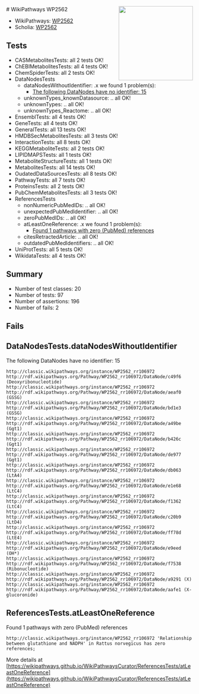 <img style="float: right; width: 200px" src="https://upload.wikimedia.org/wikipedia/commons/thumb/8/83/Wplogo_with_text_500.png/640px-Wplogo_with_text_500.png" />
# WikiPathways WP2562

* WikiPathways: [WP2562](https://wikipathways.org/pathways/WP2562)
* Scholia: [WP2562](https://scholia.toolforge.org/wikipathways/WP2562)
## Tests
* CASMetabolitesTests: all 2 tests OK!
* ChEBIMetabolitesTests: all 4 tests OK!
* ChemSpiderTests: all 2 tests OK!
* DataNodesTests
    * dataNodesWithoutIdentifier: .x we found 1 problem(s):
        * [The following DataNodes have no identifier: 15](#8792c495)
    * unknownTypes_knownDatasource: .. all OK!
    * unknownTypes: .. all OK!
    * unknownTypes_Reactome: .. all OK!
* EnsemblTests: all 4 tests OK!
* GeneTests: all 4 tests OK!
* GeneralTests: all 13 tests OK!
* HMDBSecMetabolitesTests: all 3 tests OK!
* InteractionTests: all 8 tests OK!
* KEGGMetaboliteTests: all 2 tests OK!
* LIPIDMAPSTests: all 1 tests OK!
* MetaboliteStructureTests: all 1 tests OK!
* MetabolitesTests: all 14 tests OK!
* OudatedDataSourcesTests: all 8 tests OK!
* PathwayTests: all 7 tests OK!
* ProteinsTests: all 2 tests OK!
* PubChemMetabolitesTests: all 3 tests OK!
* ReferencesTests
    * nonNumericPubMedIDs: .. all OK!
    * unexpectedPubMedIdentifier: .. all OK!
    * zeroPubMedIDs: .. all OK!
    * atLeastOneReference: .x we found 1 problem(s):
        * [Found 1 pathways with zero (PubMed) references](#d0a459f0)
    * citesRetractedArticle: .. all OK!
    * outdatedPubMedIdentifiers: .. all OK!
* UniProtTests: all 5 tests OK!
* WikidataTests: all 4 tests OK!


## Summary

* Number of test classes: 20
* Number of tests: 97
* Number of assertions: 196
* Number of fails: 2

## Fails

<a name="8792c495" />

## DataNodesTests.dataNodesWithoutIdentifier

The following DataNodes have no identifier: 15
```
http://classic.wikipathways.org/instance/WP2562_rr106972 http://rdf.wikipathways.org/Pathway/WP2562_rr106972/DataNode/c49f6 (Deoxyribonucleotide)
http://classic.wikipathways.org/instance/WP2562_rr106972 http://rdf.wikipathways.org/Pathway/WP2562_rr106972/DataNode/aeaf0 (GSSG)
http://classic.wikipathways.org/instance/WP2562_rr106972 http://rdf.wikipathways.org/Pathway/WP2562_rr106972/DataNode/bd1e3 (GSSG)
http://classic.wikipathways.org/instance/WP2562_rr106972 http://rdf.wikipathways.org/Pathway/WP2562_rr106972/DataNode/a49be (Ggt1)
http://classic.wikipathways.org/instance/WP2562_rr106972 http://rdf.wikipathways.org/Pathway/WP2562_rr106972/DataNode/b426c (Ggt1)
http://classic.wikipathways.org/instance/WP2562_rr106972 http://rdf.wikipathways.org/Pathway/WP2562_rr106972/DataNode/de977 (Ggt1)
http://classic.wikipathways.org/instance/WP2562_rr106972 http://rdf.wikipathways.org/Pathway/WP2562_rr106972/DataNode/db063 (LtA4)
http://classic.wikipathways.org/instance/WP2562_rr106972 http://rdf.wikipathways.org/Pathway/WP2562_rr106972/DataNode/e1e68 (LtC4)
http://classic.wikipathways.org/instance/WP2562_rr106972 http://rdf.wikipathways.org/Pathway/WP2562_rr106972/DataNode/f1362 (LtC4)
http://classic.wikipathways.org/instance/WP2562_rr106972 http://rdf.wikipathways.org/Pathway/WP2562_rr106972/DataNode/c20b9 (LtD4)
http://classic.wikipathways.org/instance/WP2562_rr106972 http://rdf.wikipathways.org/Pathway/WP2562_rr106972/DataNode/ff78d (LtE4)
http://classic.wikipathways.org/instance/WP2562_rr106972 http://rdf.wikipathways.org/Pathway/WP2562_rr106972/DataNode/e9eed (OH*)
http://classic.wikipathways.org/instance/WP2562_rr106972 http://rdf.wikipathways.org/Pathway/WP2562_rr106972/DataNode/f7538 (Ribonucleotide)
http://classic.wikipathways.org/instance/WP2562_rr106972 http://rdf.wikipathways.org/Pathway/WP2562_rr106972/DataNode/a9291 (X)
http://classic.wikipathways.org/instance/WP2562_rr106972 http://rdf.wikipathways.org/Pathway/WP2562_rr106972/DataNode/aafe1 (X-glucoronide)
```

<a name="d0a459f0" />

## ReferencesTests.atLeastOneReference

Found 1 pathways with zero (PubMed) references
```
http://classic.wikipathways.org/instance/WP2562_rr106972 'Relationship between glutathione and NADPH' in Rattus norvegicus has zero references; 
```

More details at [https://wikipathways.github.io/WikiPathwaysCurator/ReferencesTests/atLeastOneReference](https://wikipathways.github.io/WikiPathwaysCurator/ReferencesTests/atLeastOneReference)

